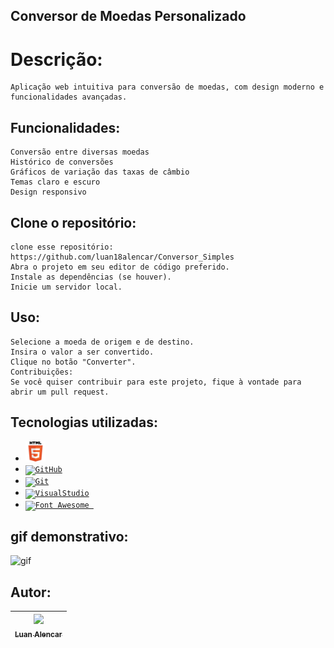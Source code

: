 ## Conversor de Moedas Personalizado

# Descrição:

    Aplicação web intuitiva para conversão de moedas, com design moderno e funcionalidades avançadas.

## Funcionalidades:

    Conversão entre diversas moedas
    Histórico de conversões
    Gráficos de variação das taxas de câmbio
    Temas claro e escuro
    Design responsivo

## Clone o repositório: 

    clone esse repositório: https://github.com/luan18alencar/Conversor_Simples
    Abra o projeto em seu editor de código preferido.
    Instale as dependências (se houver).
    Inicie um servidor local.
    
## Uso:

    Selecione a moeda de origem e de destino.
    Insira o valor a ser convertido.
    Clique no botão "Converter".
    Contribuições:
    Se você quiser contribuir para este projeto, fique à vontade para abrir um pull request.

## Tecnologias utilizadas:
 
 
* [<code><img height="32" src="https://raw.githubusercontent.com/github/explore/80688e429a7d4ef2fca1e82350fe8e3517d3494d/topics/html/html.png" alt="HTML5"/></code>](https://developer.mozilla.org/pt-BR/docs/Web/HTML)
* [<code><img height="32" src="https://static.vecteezy.com/system/resources/previews/027/127/560/original/javascript-logo-javascript-icon-transparent-free-png.png" alt="GitHub"/></code>](https://github.com/)
* [<code><img height="32" src="https://www.malwarebytes.com/wp-content/uploads/sites/2/2023/01/asset_upload_file97293_255583.jpg" alt="Git"/></code>](https://git-scm.com/)
* [<code><img height="32" src="https://img.shields.io/badge/VSCode-0078D4?style=for-the-badge&logo=visual%20studio%20code&logoColor=white" alt="VisualStudio"/></code>](https://code.visualstudio.com/)
* [<code><img height="32" src="https://img.shields.io/badge/GitHub-100000?style=for-the-badge&logo=github&logoColor=white" alt="Font Awesome "/></code>](https://fontawesome.com/versions)
 
## gif demonstrativo:

![gif](img/IMGG.gif)

## Autor:
|  [<img loading="lazy" src="https://avatars.githubusercontent.com/u/140835172?v=4 " width=115><br><sub>Luan Alencar</sub>](https://github.com/luan18alencar) |  
| :---: |

